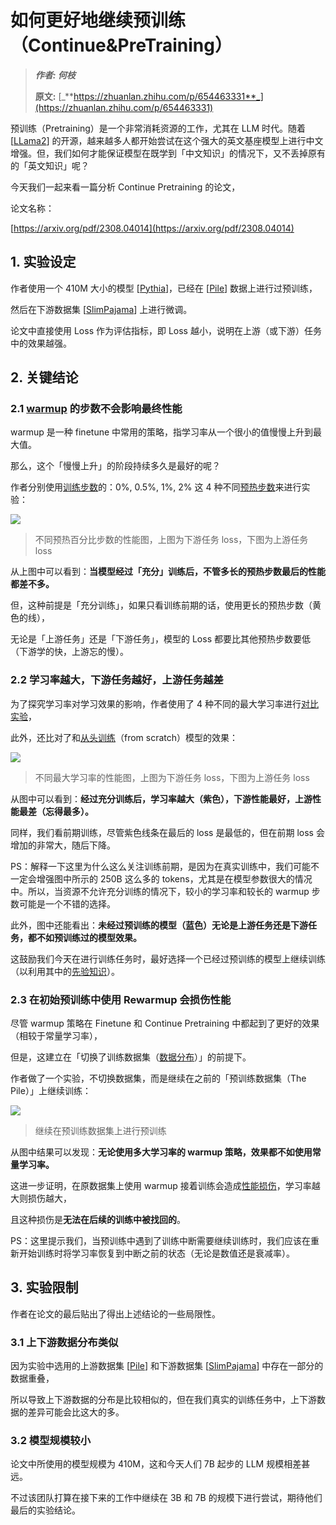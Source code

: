 # 如何更好地继续预训练（Continue&PreTraining）
> _**作者: 何枝**_
> 
> **原文:** [_**https://zhuanlan.zhihu.com/p/654463331**_](https://zhuanlan.zhihu.com/p/654463331)

预训练（Pretraining）是一个非常消耗资源的工作，尤其在 LLM 时代。随着 \[[LLama2](https://link.zhihu.com/?target=https%3A//huggingface.co/meta-llama/Llama-2-7b)\] 的开源，越来越多人都开始尝试在这个强大的英文基座模型上进行中文增强。但，我们如何才能保证模型在既学到「中文知识」的情况下，又不丢掉原有的「英文知识」呢？

今天我们一起来看一篇分析 Continue Pretraining 的论文，

论文名称：

[https://arxiv.org/pdf/2308.04014](https://arxiv.org/pdf/2308.04014)

1\. 实验设定
--------

作者使用一个 410M 大小的模型 \[[Pythia](https://link.zhihu.com/?target=https%3A//huggingface.co/EleutherAI/pythia-410m-v0)\]，已经在 \[[Pile](https://link.zhihu.com/?target=https%3A//huggingface.co/datasets/EleutherAI/pile)\] 数据上进行过预训练，

然后在下游数据集 \[[SlimPajama](https://link.zhihu.com/?target=https%3A//www.cerebras.net/blog/slimpajama-a-627b-token-cleaned-and-deduplicated-version-of-redpajama)\] 上进行微调。

论文中直接使用 Loss 作为评估指标，即 Loss 越小，说明在上游（或下游）任务中的效果越强。

2\. 关键结论
--------

### 2.1 [warmup](https://zhida.zhihu.com/search?content_id=233564874&content_type=Article&match_order=1&q=warmup&zhida_source=entity) 的步数不会影响最终性能

warmup 是一种 finetune 中常用的策略，指学习率从一个很小的值慢慢上升到最大值。

那么，这个「慢慢上升」的阶段持续多久是最好的呢？

作者分别使用[训练步数](https://zhida.zhihu.com/search?content_id=233564874&content_type=Article&match_order=1&q=%E8%AE%AD%E7%BB%83%E6%AD%A5%E6%95%B0&zhida_source=entity)的：0%, 0.5%, 1%, 2% 这 4 种不同[预热步数](https://zhida.zhihu.com/search?content_id=233564874&content_type=Article&match_order=1&q=%E9%A2%84%E7%83%AD%E6%AD%A5%E6%95%B0&zhida_source=entity)来进行实验：

![](如何更好地继续预训练（Continue&PreTrainin.jpg)

> 不同预热百分比步数的性能图，上图为下游任务 loss，下图为上游任务 loss

从上图中可以看到：**当模型经过「充分」训练后，不管多长的预热步数最后的性能都差不多。**

但，这种前提是「充分训练」，如果只看训练前期的话，使用更长的预热步数（黄色的线），

无论是「上游任务」还是「下游任务」，模型的 Loss 都要比其他预热步数要低（下游学的快，上游忘的慢）。

### 2.2 学习率越大，下游任务越好，上游任务越差

为了探究学习率对学习效果的影响，作者使用了 4 种不同的最大学习率进行[对比实验](https://zhida.zhihu.com/search?content_id=233564874&content_type=Article&match_order=1&q=%E5%AF%B9%E6%AF%94%E5%AE%9E%E9%AA%8C&zhida_source=entity)，

此外，还比对了和[从头训练](https://zhida.zhihu.com/search?content_id=233564874&content_type=Article&match_order=1&q=%E4%BB%8E%E5%A4%B4%E8%AE%AD%E7%BB%83&zhida_source=entity)（from scratch）模型的效果：

![](1_如何更好地继续预训练（Continue&PreTrainin.jpg)

> 不同最大学习率的性能图，上图为下游任务 loss，下图为上游任务 loss

从图中可以看到：**经过充分训练后，学习率越大（紫色），下游性能最好，上游性能最差（忘得最多）。**

同样，我们看前期训练，尽管紫色线条在最后的 loss 是最低的，但在前期 loss 会增加的非常大，随后下降。

PS：解释一下这里为什么这么关注训练前期，是因为在真实训练中，我们可能不一定会增强图中所示的 250B 这么多的 tokens，尤其是在模型参数很大的情况中。所以，当资源不允许充分训练的情况下，较小的学习率和较长的 warmup 步数可能是一个不错的选择。

此外，图中还能看出：**未经过预训练的模型（蓝色）无论是上游任务还是下游任务，都不如预训练过的模型效果。**

这鼓励我们今天在进行训练任务时，最好选择一个已经过预训练的模型上继续训练（以利用其中的[先验知识](https://zhida.zhihu.com/search?content_id=233564874&content_type=Article&match_order=1&q=%E5%85%88%E9%AA%8C%E7%9F%A5%E8%AF%86&zhida_source=entity)）。

### 2.3 在初始预训练中使用 Rewarmup 会损伤性能

尽管 warmup 策略在 Finetune 和 Continue Pretraining 中都起到了更好的效果（相较于常量学习率），

但是，这建立在「切换了训练数据集（[数据分布](https://zhida.zhihu.com/search?content_id=233564874&content_type=Article&match_order=1&q=%E6%95%B0%E6%8D%AE%E5%88%86%E5%B8%83&zhida_source=entity)）」的前提下。

作者做了一个实验，不切换数据集，而是继续在之前的「预训练数据集（The Pile）」上继续训练：

![](2_如何更好地继续预训练（Continue&PreTrainin.jpg)

> 继续在预训练数据集上进行预训练

从图中结果可以发现：**无论使用多大学习率的 warmup 策略，效果都不如使用常量学习率。**

这进一步证明，在原数据集上使用 warmup 接着训练会造成[性能损伤](https://zhida.zhihu.com/search?content_id=233564874&content_type=Article&match_order=1&q=%E6%80%A7%E8%83%BD%E6%8D%9F%E4%BC%A4&zhida_source=entity)，学习率越大则损伤越大，

且这种损伤是**无法在后续的训练中被找回的**。

PS：这里提示我们，当预训练中遇到了训练中断需要继续训练时，我们应该在重新开始训练时将学习率恢复到中断之前的状态（无论是数值还是衰减率）。

3\. 实验限制
--------

作者在论文的最后贴出了得出上述结论的一些局限性。

### 3.1 上下游数据分布类似

因为实验中选用的上游数据集 \[[Pile](https://link.zhihu.com/?target=https%3A//huggingface.co/datasets/EleutherAI/pile)\] 和下游数据集 \[[SlimPajama](https://link.zhihu.com/?target=https%3A//www.cerebras.net/blog/slimpajama-a-627b-token-cleaned-and-deduplicated-version-of-redpajama)\] 中存在一部分的数据重叠，

所以导致上下游数据的分布是比较相似的，但在我们真实的训练任务中，上下游数据的差异可能会比这大的多。

### 3.2 模型规模较小

论文中所使用的模型规模为 410M，这和今天人们 7B 起步的 LLM 规模相差甚远。

不过该团队打算在接下来的工作中继续在 3B 和 7B 的规模下进行尝试，期待他们最后的实验结论。